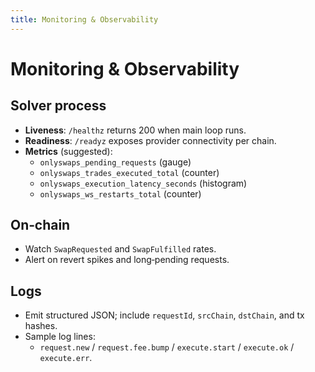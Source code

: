 ```yaml
---
title: Monitoring & Observability
---
```


# Monitoring & Observability

## Solver process

- **Liveness**: `/healthz` returns 200 when main loop runs.
- **Readiness**: `/readyz` exposes provider connectivity per chain.
- **Metrics** (suggested):
  - `onlyswaps_pending_requests` (gauge)
  - `onlyswaps_trades_executed_total` (counter)
  - `onlyswaps_execution_latency_seconds` (histogram)
  - `onlyswaps_ws_restarts_total` (counter)

## On‑chain

- Watch `SwapRequested` and `SwapFulfilled` rates.
- Alert on revert spikes and long‑pending requests.

## Logs

- Emit structured JSON; include `requestId`, `srcChain`, `dstChain`, and tx hashes.
- Sample log lines:
  - `request.new` / `request.fee.bump` / `execute.start` / `execute.ok` / `execute.err`.
